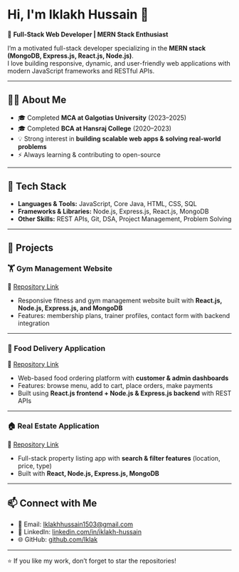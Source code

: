 # Hi, I'm Iklakh Hussain 👋

🚀 **Full-Stack Web Developer | MERN Stack Enthusiast**

I’m a motivated full-stack developer specializing in the **MERN stack (MongoDB, Express.js, React.js, Node.js)**.  
I love building responsive, dynamic, and user-friendly web applications with modern JavaScript frameworks and RESTful APIs.

---

## 🧑‍💻 About Me

- 🎓 Completed **MCA at Galgotias University** (2023–2025)
- 🎓 Completed **BCA at Hansraj College** (2020–2023)
- 💡 Strong interest in **building scalable web apps & solving real-world problems**
- ⚡ Always learning & contributing to open-source

---

## 🔨 Tech Stack

- **Languages & Tools:** JavaScript, Core Java, HTML, CSS, SQL
- **Frameworks & Libraries:** Node.js, Express.js, React.js, MongoDB
- **Other Skills:** REST APIs, Git, DSA, Project Management, Problem Solving

---

## 🚀 Projects

### 🏋️ Gym Management Website

📌 [Repository Link](https://github.com/Iklak/Gym-management-web-app)

- Responsive fitness and gym management website built with **React.js, Node.js, Express.js, and MongoDB**
- Features: membership plans, trainer profiles, contact form with backend integration

---

### 🍔 Food Delivery Application

📌 [Repository Link](https://github.com/Iklak/Food-delivery-website)

- Web-based food ordering platform with **customer & admin dashboards**
- Features: browse menu, add to cart, place orders, make payments
- Built using **React.js frontend + Node.js & Express.js backend** with REST APIs

---

### 🏠 Real Estate Application

📌 [Repository Link](https://github.com/Iklak/Real-state-application-using-react)

- Full-stack property listing app with **search & filter features** (location, price, type)
- Built with **React, Node.js, Express.js, MongoDB**

---

## 📫 Connect with Me

- 📧 Email: [Iklakhhussain1503@gmail.com](mailto:Iklakhhussain1503@gmail.com)
- 💼 LinkedIn: [linkedin.com/in/iklakh-hussain](https://linkedin.com/in/iklakh-hussain)
- 🌐 GitHub: [github.com/Iklak](https://github.com/Iklak)

---

⭐️ If you like my work, don’t forget to star the repositories!
